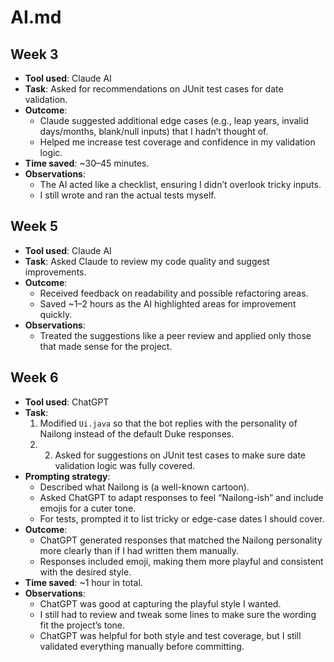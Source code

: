 # AI.md

## Week 3
- **Tool used**: Claude AI
- **Task**: Asked for recommendations on JUnit test cases for date validation.
- **Outcome**:
    - Claude suggested additional edge cases (e.g., leap years, invalid days/months,
      blank/null inputs) that I hadn’t thought of.
    - Helped me increase test coverage and confidence in my validation logic.
- **Time saved**: ~30–45 minutes.
- **Observations**:
    - The AI acted like a checklist, ensuring I didn’t overlook tricky inputs.
    - I still wrote and ran the actual tests myself.

## Week 5
- **Tool used**: Claude AI
- **Task**: Asked Claude to review my code quality and suggest improvements.
- **Outcome**:
    - Received feedback on readability and possible refactoring areas.
    - Saved ~1–2 hours as the AI highlighted areas for improvement quickly.
- **Observations**:
    - Treated the suggestions like a peer review and applied only those that made
      sense for the project.

## Week 6
- **Tool used**: ChatGPT
- **Task**: 
  1. Modified `Ui.java` so that the bot replies with the personality of Nailong
    instead of the default Duke responses.
  2. 2. Asked for suggestions on JUnit test cases to make sure date validation logic
        was fully covered.
- **Prompting strategy**:
    - Described what Nailong is (a well-known cartoon).
    - Asked ChatGPT to adapt responses to feel “Nailong-ish” and include emojis for a
      cuter tone.
    - For tests, prompted it to list tricky or edge-case dates I should cover.
- **Outcome**:
    - ChatGPT generated responses that matched the Nailong personality more clearly
      than if I had written them manually.
    - Responses included emoji, making them more playful and consistent with the
      desired style.
- **Time saved**: ~1 hour in total. 
- **Observations**:
    - ChatGPT was good at capturing the playful style I wanted.
    - I still had to review and tweak some lines to make sure the wording fit the
      project’s tone.
    - ChatGPT was helpful for both style and test coverage, but I still validated
         everything manually before committing.
